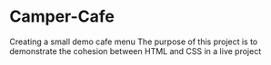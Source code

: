# Camper-Cafe
Creating a small demo cafe menu
The purpose of this project is to demonstrate the cohesion between HTML and CSS in a live project 

